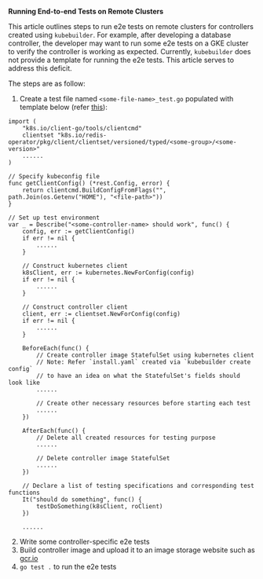 **Running End-to-end Tests on Remote Clusters**

This article outlines steps to run e2e tests on remote clusters for controllers created using `kubebuilder`. For example, after developing a database controller, the developer may want to run some e2e tests on a GKE cluster to verify the controller is working as expected. Currently, `kubebuilder` does not provide a template for running the e2e tests. This article serves to address this deficit.

The steps are as follow:
1.  Create a test file named `<some-file-name>_test.go` populated with template below (refer [this](https://github.com/foxish/application/blob/master/e2e/main_test.go)):
```
import (
    "k8s.io/client-go/tools/clientcmd"
    clientset "k8s.io/redis-operator/pkg/client/clientset/versioned/typed/<some-group>/<some-version>"
    ......
)

// Specify kubeconfig file 
func getClientConfig() (*rest.Config, error) {
    return clientcmd.BuildConfigFromFlags("", path.Join(os.Getenv("HOME"), "<file-path>"))
}

// Set up test environment
var _ = Describe("<some-controller-name> should work", func() {
    config, err := getClientConfig()
    if err != nil {
        ......
    }

    // Construct kubernetes client
    k8sClient, err := kubernetes.NewForConfig(config)
    if err != nil {
        ......
    }

    // Construct controller client
    client, err := clientset.NewForConfig(config)
    if err != nil {
        ......
    }

    BeforeEach(func() {
        // Create controller image StatefulSet using kubernetes client
        // Note: Refer `install.yaml` created via `kubebuilder create config`
        // to have an idea on what the StatefulSet's fields should look like
        ......

        // Create other necessary resources before starting each test
        ......
    })

    AfterEach(func() {
        // Delete all created resources for testing purpose
        ......		

        // Delete controller image StatefulSet
        ......
    })

    // Declare a list of testing specifications and corresponding test functions
    It("should do something", func() {
        testDoSomething(k8sClient, roClient)
    })
    
    ......
```
2.  Write some controller-specific e2e tests
3.  Build controller image and upload it to an image storage website such as [gcr.io](https://cloud.google.com/container-registry/)
4.  `go test .` to run the e2e tests
